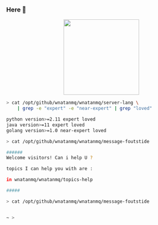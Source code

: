 ### Here 🧷

<p align="center">
<img  align="center" src="https://github.com/wnatanmq/wnatanmq/assets/42272030/11aa5f6c-686f-46ca-b48c-3ebd9f941508" width="200" />
</p>

```bash
> cat /opt/github/wnatanmq/wnatanmq/server-lang \
    | grep -e "expert" -e "near-expert" | grep "loved"

python version>=2.11 expert loved
java version>=11 expert loved
golang version>=1.0 near-expert loved

> cat /opt/github/wnatanmq/wnatanmq/message-foutstide

######
Welcome visitors! Can i help U ?

topics I can help you with are :

in wnatanmq/wnatanmq/topics-help

#####

> cat /opt/github/wnatanmq/wnatanmq/message-foutstide


~ >
```
